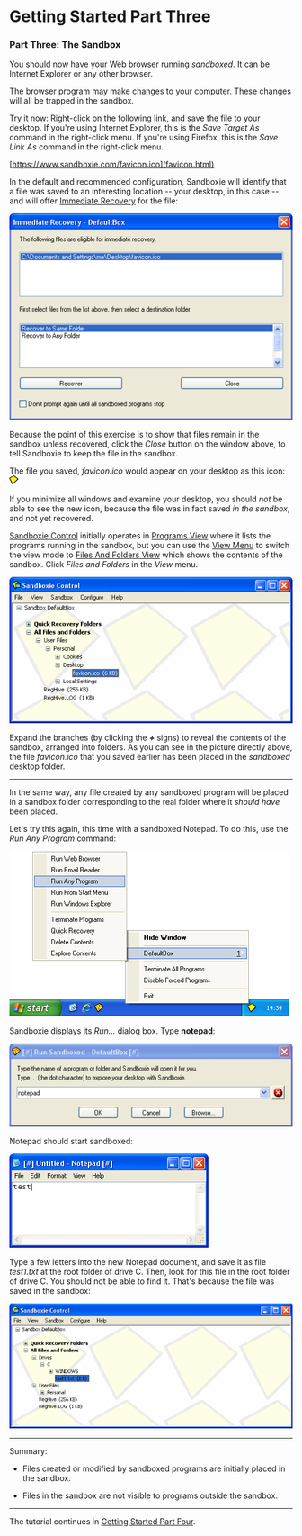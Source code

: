 # Getting Started Part Three

### Part Three: The Sandbox

You should now have your Web browser running _sandboxed_. It can be Internet Explorer or any other browser.

The browser program may make changes to your computer. These changes will all be trapped in the sandbox.

Try it now: Right-click on the following link, and save the file to your desktop. If you're using Internet Explorer, this is the _Save Target As_ command in the right-click menu. If you're using Firefox, this is the _Save Link As_ command in the right-click menu.

[https://www.sandboxie.com/favicon.ico](favicon.html)

In the default and recommended configuration, Sandboxie will identify that a file was saved to an interesting location -- your desktop, in this case -- and will offer [Immediate Recovery](ImmediateRecovery.md) for the file:

![](/Media/ImmediateRecoverFavIcon.png)

Because the point of this exercise is to show that files remain in the sandbox unless recovered, click the _Close_ button on the window above, to tell Sandboxie to keep the file in the sandbox.

The file you saved, _favicon.ico_ would appear on your desktop as this icon: ![](/Media/TrayIconEmpty.png)

If you minimize all windows and examine your desktop, you should _not_ be able to see the new icon, because the file was in fact saved _in the sandbox_, and not yet recovered.

[Sandboxie Control](SandboxieControl.md) initially operates in [Programs View](ProgramsView.md) where it lists the programs running in the sandbox, but you can use the [View Menu](ViewMenu.md) to switch the view mode to [Files And Folders View](FilesAndFoldersView.md) which shows the contents of the sandbox. Click _Files and Folders_ in the _View_ menu.

![](/Media/FileViewFavIcon.png)

Expand the branches (by clicking the **_+_** signs) to reveal the contents of the sandbox, arranged into folders. As you can see in the picture directly above, the file _favicon.ico_ that you saved earlier has been placed in the _sandboxed_ desktop folder.

* * *

In the same way, any file created by any sandboxed program will be placed in a sandbox folder corresponding to the real folder where it _should have_ been placed.

Let's try this again, this time with a sandboxed Notepad. To do this, use the _Run Any Program_ command:

![](/Media/TrayPopupRunAny.png)

Sandboxie displays its _Run..._ dialog box. Type **notepad**:

![](/Media/RunAnyNotepad.png)

Notepad should start sandboxed:

![](/Media/NotepadSandboxed.png)

Type a few letters into the new Notepad document, and save it as file _test1.txt_ at the root folder of drive C. Then, look for this file in the root folder of drive C. You should not be able to find it. That's because the file was saved in the sandbox:

![](/Media/FileViewNotepad.png)

* * *

Summary:

*   Files created or modified by sandboxed programs are initially placed in the sandbox.

*   Files in the sandbox are not visible to programs outside the sandbox.

* * *

The tutorial continues in [Getting Started Part Four](GettingStartedPartFour.md).
